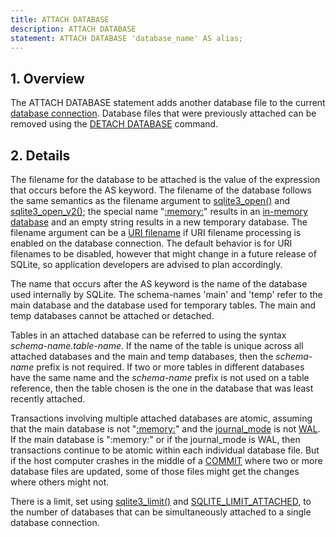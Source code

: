 ```yaml
---
title: ATTACH DATABASE
description: ATTACH DATABASE
statement: ATTACH DATABASE 'database_name' AS alias;
---
```


## 1. Overview

<!-- do-not-touch-svg-import: 'attach.svg' -->

The ATTACH DATABASE statement adds another database file to the current
<a href="https://www.sqlite.org/c3ref/sqlite3.html"
target="_blank">database connection</a>. Database files that were
previously attached can be removed using the [DETACH
DATABASE](lang_detach) command.

## 2. Details

The filename for the database to be attached is the value of the
expression that occurs before the AS keyword. The filename of the
database follows the same semantics as the filename argument to
<a href="https://www.sqlite.org/c3ref/open.html"
target="_blank">sqlite3_open()</a> and
<a href="https://www.sqlite.org/c3ref/open.html"
target="_blank">sqlite3_open_v2()</a>; the special name
"<a href="https://www.sqlite.org/inmemorydb.html"
target="_blank">:memory:</a>" results in an
<a href="https://www.sqlite.org/inmemorydb.html"
target="_blank">in-memory database</a> and an empty string results in a
new temporary database. The filename argument can be a
<a href="https://www.sqlite.org/uri.html" target="_blank">URI
filename</a> if URI filename processing is enabled on the database
connection. The default behavior is for URI filenames to be disabled,
however that might change in a future release of SQLite, so application
developers are advised to plan accordingly.

The name that occurs after the AS keyword is the name of the database
used internally by SQLite. The schema-names 'main' and 'temp' refer to
the main database and the database used for temporary tables. The main
and temp databases cannot be attached or detached.

Tables in an attached database can be referred to using the syntax
*schema-name.table-name*. If the name of the table is unique across all
attached databases and the main and temp databases, then the
*schema-name* prefix is not required. If two or more tables in different
databases have the same name and the *schema-name* prefix is not used on
a table reference, then the table chosen is the one in the database that
was least recently attached.

Transactions involving multiple attached databases are atomic, assuming
that the main database is not
"<a href="https://www.sqlite.org/inmemorydb.html"
target="_blank">:memory:</a>" and the
<a href="https://www.sqlite.org/pragma.html#pragma_journal_mode"
target="_blank">journal_mode</a> is not
<a href="https://www.sqlite.org/wal.html" target="_blank">WAL</a>. If
the main database is ":memory:" or if the journal_mode is WAL, then
transactions continue to be atomic within each individual database file.
But if the host computer crashes in the middle of a
[COMMIT](lang_transaction) where two or more database files are updated,
some of those files might get the changes where others might not.

There is a limit, set using
<a href="https://www.sqlite.org/c3ref/limit.html"
target="_blank">sqlite3_limit()</a> and <a
href="https://www.sqlite.org/c3ref/c_limit_attached.html#sqlitelimitattached"
target="_blank">SQLITE_LIMIT_ATTACHED</a>, to the number of databases
that can be simultaneously attached to a single database connection.
